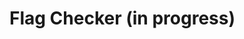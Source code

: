 # Flag Checker (in progress)
<!--
<img width="921" height="722" alt="image" src="https://github.com/user-attachments/assets/23f529fa-826a-4aac-9a84-e059d5d64187" />  

After connecting to the machine through the Huntress VPN and going to the IP address, this page was displayed:  
<img width="936" height="248" alt="image" src="https://github.com/user-attachments/assets/b95c0a7a-e98b-422b-a243-39b8100eb1a1" />

-->
